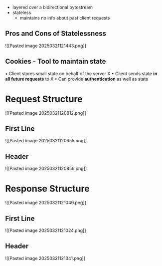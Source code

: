 - layered over a bidirectional bytestream
- stateless
	- maintains no info about past client requests
## Pros and Cons of Statelessness
![[Pasted image 20250321121443.png]]
## Cookies - Tool to maintain state
• Client stores small state on behalf of the server X
• Client sends state **in all future requests** to X
• Can provide **authentication** as well as state
# Request Structure
![[Pasted image 20250321120812.png]]
## First Line 
![[Pasted image 20250321120655.png]]
## Header
![[Pasted image 20250321120856.png]]
# Response Structure
![[Pasted image 20250321121040.png]]

## First Line
![[Pasted image 20250321121024.png]]
## Header
![[Pasted image 20250321121341.png]]
